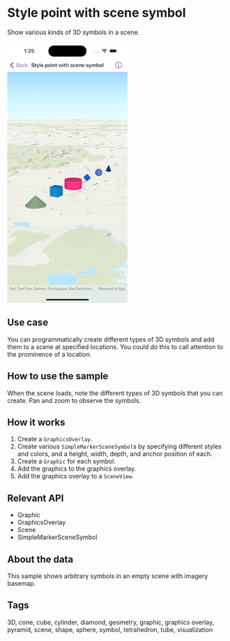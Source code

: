 # Style point with scene symbol

Show various kinds of 3D symbols in a scene.

![Image of style point with scene symbol](style-point-with-scene-symbol.png)

## Use case

You can programmatically create different types of 3D symbols and add them to a scene at specified locations. You could do this to call attention to the prominence of a location.

## How to use the sample

When the scene loads, note the different types of 3D symbols that you can create. Pan and zoom to observe the symbols.

## How it works

1. Create a `GraphicsOverlay`.
2. Create various `SimpleMarkerSceneSymbol`s by specifying different styles and colors, and a height, width, depth, and anchor position of each.
3. Create a `Graphic` for each symbol.
4. Add the graphics to the graphics overlay.
5. Add the graphics overlay to a `SceneView`.

## Relevant API

* Graphic
* GraphicsOverlay
* Scene
* SimpleMarkerSceneSymbol

## About the data

This sample shows arbitrary symbols in an empty scene with imagery basemap.

## Tags

3D, cone, cube, cylinder, diamond, geometry, graphic, graphics overlay, pyramid, scene, shape, sphere, symbol, tetrahedron, tube, visualization
